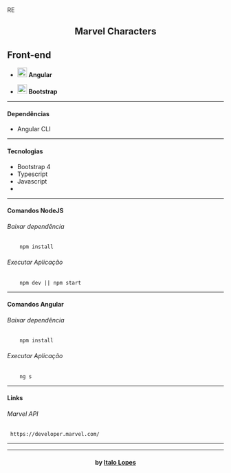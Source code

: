 RE

<h2 align="center"> Marvel Characters </h2>

<h2>Front-end</h1>
<ul>
  <li> <img src="https://upload.wikimedia.org/wikipedia/commons/thumb/c/cf/Angular_full_color_logo.svg/800px-Angular_full_color_logo.svg.png" alt="angular" height="22"> <strong>   Angular </strong> </li>
</ul>
<ul>
  <li> <img src="https://upload.wikimedia.org/wikipedia/commons/b/b2/Bootstrap_logo.svg" alt="bootstrap" height="22"> <strong>   Bootstrap </strong> </li>
</ul>

---

#### Dependências
- Angular CLI

------------

#### Tecnologias
- Bootstrap 4
- Typescript
- Javascript
- 

------------

#### Comandos NodeJS
###### Baixar dependência
```shell
    npm install
```
###### Executar Aplicação
```shell
    npm dev || npm start
```

------------

#### Comandos Angular
###### Baixar dependência
```shell
    npm install
```
###### Executar Aplicação
```shell
    ng s
```

------------

#### Links
######   Marvel API
```shell
​ https://developer.marvel.com/
```


---


---

<h4 align="center"> <em></></em> by <a href="https://github.com/italolopes9" target="_blank"> Italo Lopes</a> </h4>

